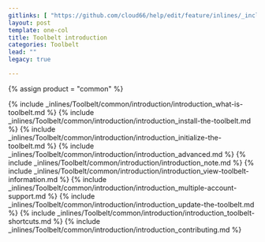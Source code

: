 ```yaml
---
gitlinks: [ "https://github.com/cloud66/help/edit/feature/inlines/_includes/_inlines/Toolbelt/common/introduction/introduction_what-is-toolbelt.html", "https://github.com/cloud66/help/edit/feature/inlines/_includes/_inlines/Toolbelt/common/introduction/introduction_install-the-toolbelt.html", "https://github.com/cloud66/help/edit/feature/inlines/_includes/_inlines/Toolbelt/common/introduction/introduction_initialize-the-toolbelt.html", "https://github.com/cloud66/help/edit/feature/inlines/_includes/_inlines/Toolbelt/common/introduction/introduction_advanced.html", "https://github.com/cloud66/help/edit/feature/inlines/_includes/_inlines/Toolbelt/common/introduction/introduction_note.html", "https://github.com/cloud66/help/edit/feature/inlines/_includes/_inlines/Toolbelt/common/introduction/introduction_view-toolbelt-information.html", "https://github.com/cloud66/help/edit/feature/inlines/_includes/_inlines/Toolbelt/common/introduction/introduction_multiple-account-support.html", "https://github.com/cloud66/help/edit/feature/inlines/_includes/_inlines/Toolbelt/common/introduction/introduction_update-the-toolbelt.html", "https://github.com/cloud66/help/edit/feature/inlines/_includes/_inlines/Toolbelt/common/introduction/introduction_toolbelt-shortcuts.html", "https://github.com/cloud66/help/edit/feature/inlines/_includes/_inlines/Toolbelt/common/introduction/introduction_contributing.html" ]
layout: post
template: one-col
title: Toolbelt introduction
categories: Toolbelt
lead: ""
legacy: true

---
```

{% assign product = "common" %}


{% include _inlines/Toolbelt/common/introduction/introduction_what-is-toolbelt.md %}
{% include _inlines/Toolbelt/common/introduction/introduction_install-the-toolbelt.md %}
{% include _inlines/Toolbelt/common/introduction/introduction_initialize-the-toolbelt.md %}
{% include _inlines/Toolbelt/common/introduction/introduction_advanced.md %}
{% include _inlines/Toolbelt/common/introduction/introduction_note.md %}
{% include _inlines/Toolbelt/common/introduction/introduction_view-toolbelt-information.md %}
{% include _inlines/Toolbelt/common/introduction/introduction_multiple-account-support.md %}
{% include _inlines/Toolbelt/common/introduction/introduction_update-the-toolbelt.md %}
{% include _inlines/Toolbelt/common/introduction/introduction_toolbelt-shortcuts.md %}
{% include _inlines/Toolbelt/common/introduction/introduction_contributing.md %}
